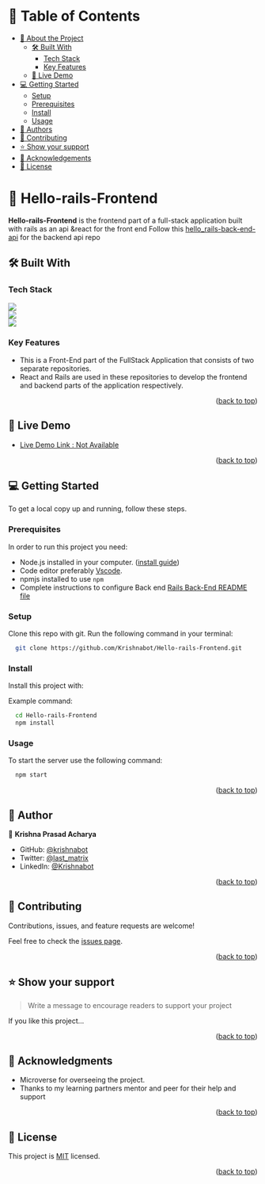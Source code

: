 <a name="readme-top"></a>

# 📗 Table of Contents

- [📖 About the Project](#about-project)
  - [🛠 Built With](#built-with)
    - [Tech Stack](#tech-stack)
    - [Key Features](#key-features)
  - [🚀 Live Demo](#live-demo)
- [💻 Getting Started](#getting-started)
  - [Setup](#setup)
  - [Prerequisites](#prerequisites)
  - [Install](#install)
  - [Usage](#usage)
- [👥 Authors](#authors)
- [🤝 Contributing](#contributing)
- [⭐️ Show your support](#support)
- [🙏 Acknowledgements](#acknowledgements)
- [📝 License](#license)


# 📖 Hello-rails-Frontend <a name="about-project"></a>

**Hello-rails-Frontend** is the frontend part of a full-stack application built with rails as an api  &react for the front end
Follow this [hello_rails-back-end-api](https://github.com/Krishnabot/hello_rails-back-end-api) for the backend api repo

## 🛠 Built With <a name="built-with"></a>

### Tech Stack <a name="tech-stack"></a>

![](https://img.shields.io/badge/React-20232A?style=for-the-badge&logo=react&logoColor=61DAFB) 
<br/>
![](https://img.shields.io/badge/React_Router-CA4245?style=for-the-badge&logo=react-router&logoColor=white)
<br/>
![](https://img.shields.io/badge/Redux-593D88?style=for-the-badge&logo=redux&logoColor=white)

### Key Features <a name="key-features"></a>

- This is a Front-End part of the  FullStack Application that consists of two separate repositories.
- React and Rails are used in these repositories to develop the frontend and backend parts of the application respectively.

<p align="right">(<a href="#readme-top">back to top</a>)</p>


## 🚀 Live Demo <a name="live-demo"></a>


- [Live Demo Link : Not Available](https://google.com)

<p align="right">(<a href="#readme-top">back to top</a>)</p>


## 💻 Getting Started <a name="getting-started"></a>


To get a local copy up and running, follow these steps.

### Prerequisites

In order to run this project you need:

- Node.js installed in your computer. ([install guide](https://nodejs.org/en))
- Code editor preferably [Vscode](https://code.visualstudio.com/).
- npmjs installed to use ```npm```
- Complete instructions to configure Back end  [Rails Back-End README file](https://github.com/Krishnabot/hello_rails-back-end-api/blob/feature/greeting_api/README.md)

### Setup

Clone this repo with git. Run the following command in your terminal:

```sh
  git clone https://github.com/Krishnabot/Hello-rails-Frontend.git
```

### Install

Install this project with:

Example command:

```sh
  cd Hello-rails-Frontend
  npm install
```


### Usage

To start the server use the following command:

```sh
  npm start
```


<p align="right">(<a href="#readme-top">back to top</a>)</p>

<!-- AUTHORS -->

## 👥 Author <a name="authors"></a>

👤 **Krishna Prasad Acharya**

- GitHub: [@krishnabot](https://github.com/Krishnabot)
- Twitter: [@last_matrix](https://twitter.com/last_matrix)
- LinkedIn: [@Krishnabot](https://www.linkedin.com/in/krishnabot/)

<p align="right">(<a href="#readme-top">back to top</a>)</p>


## 🤝 Contributing <a name="contributing"></a>

Contributions, issues, and feature requests are welcome!

Feel free to check the [issues page](https://github.com/Krishnabot/Hello-rails-Frontend/issues).

<p align="right">(<a href="#readme-top">back to top</a>)</p>


## ⭐️ Show your support <a name="support"></a>

> Write a message to encourage readers to support your project

If you like this project...

<p align="right">(<a href="#readme-top">back to top</a>)</p>

<!-- ACKNOWLEDGEMENTS -->

## 🙏 Acknowledgments <a name="acknowledgements"></a>

- Microverse for overseeing the project.
- Thanks to my learning partners mentor and peer  for their help and support

<p align="right">(<a href="#readme-top">back to top</a>)</p>


## 📝 License <a name="license"></a>

This project is [MIT](./LICENSE) licensed.

<p align="right">(<a href="#readme-top">back to top</a>)</p>
